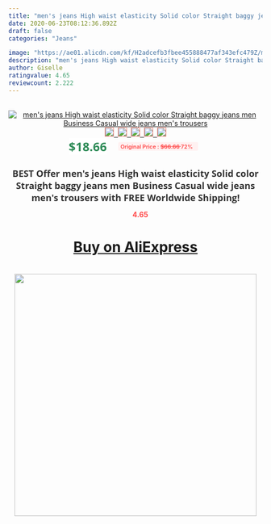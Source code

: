 ```yaml
---
title: "men's jeans High waist elasticity Solid color Straight baggy jeans men Business Casual wide jeans men's trousers"
date: 2020-06-23T08:12:36.892Z
draft: false
categories: "Jeans"

image: "https://ae01.alicdn.com/kf/H2adcefb3fbee455888477af343efc479Z/men-s-jeans-High-waist-elasticity-Solid-color-Straight-baggy-jeans-men-Business-Casual-wide-jeans.jpg"
description: "men's jeans High waist elasticity Solid color Straight baggy jeans men Business Casual wide jeans men's trousers"
author: Giselle
ratingvalue: 4.65
reviewcount: 2.222
---
```

<br>
<div style="text-align: center;">
<a href="https://s.click.aliexpress.com/e/_AZ7HCD" target="_blank" rel="nofollow noopener noreferrer"><img alt="men's jeans High waist elasticity Solid color Straight baggy jeans men Business Casual wide jeans men's trousers" class="magnifier-image" src="https://ae01.alicdn.com/kf/H2adcefb3fbee455888477af343efc479Z/men-s-jeans-High-waist-elasticity-Solid-color-Straight-baggy-jeans-men-Business-Casual-wide-jeans.jpg_640x640.jpg">
<br>
<img style="border:1px solid salmon" src="https://ae01.alicdn.com/kf/H2adcefb3fbee455888477af343efc479Z/men-s-jeans-High-waist-elasticity-Solid-color-Straight-baggy-jeans-men-Business-Casual-wide-jeans.jpg_120x120.jpg">&nbsp;&nbsp;<img style="border:1px solid salmon" src="https://ae01.alicdn.com/kf/Hf858796b1baf47ac894134bd179ecf56n/men-s-jeans-High-waist-elasticity-Solid-color-Straight-baggy-jeans-men-Business-Casual-wide-jeans.jpg_120x120.jpg">&nbsp;&nbsp;<img style="border:1px solid salmon" src="https://ae01.alicdn.com/kf/He0bc94d294424254b8333e6d90c71af2o/men-s-jeans-High-waist-elasticity-Solid-color-Straight-baggy-jeans-men-Business-Casual-wide-jeans.jpg_120x120.jpg">&nbsp;&nbsp;<img style="border:1px solid salmon" src="https://ae01.alicdn.com/kf/Ha509d833ada047ee9882300690e12123O/men-s-jeans-High-waist-elasticity-Solid-color-Straight-baggy-jeans-men-Business-Casual-wide-jeans.jpg_120x120.jpg">&nbsp;&nbsp;<img style="border:1px solid salmon" src="https://ae01.alicdn.com/kf/H06993c26760f4527ae4601a12b2cd3fdy/men-s-jeans-High-waist-elasticity-Solid-color-Straight-baggy-jeans-men-Business-Casual-wide-jeans.jpg_120x120.jpg"></a></div><br0>
<div style="text-align: center;"><span style="background-color: white; border: 0px; box-sizing: border-box; color: seagreen; display: inline-block; font-family: &quot;open sans&quot; , &quot;arial&quot; , &quot;helvetica&quot; , sans-serif , &quot;heiti&quot;; font-size: 24px; font-stretch: inherit; font-weight: 700; line-height: inherit; margin: 0px 10px 0px 0px; padding: 0px; vertical-align: middle;">$18.66 </span>
<span style="background: rgb(255 , 241 , 241); border-radius: 3px; border: 0px; box-sizing: border-box; color: #ff4747; display: inline-block; font-family: inherit; font-size: 12px; font-stretch: inherit; font-style: inherit; font-variant: inherit; font-weight: 600; line-height: inherit; margin: 0px; padding: 2px 5px; transform: scale(0.9); vertical-align: middle;">Original Price : <b style="text-decoration: line-through;">$66.66 </b> 72%&nbsp;&nbsp;</span></div>
<h1 style="color: #333333; display: inline-block; font-family: &quot;open sans&quot; , &quot;arial&quot; , &quot;helvetica&quot; , sans-serif , &quot;heiti&quot;; font-size: 18px; font-stretch: inherit; font-weight: 700; text-align: center;">BEST Offer men's jeans High waist elasticity Solid color Straight baggy jeans men Business Casual wide jeans men's trousers with FREE Worldwide Shipping!</h1>
<div style="color: #ff4747; text-align: center;">
<img src="https://4.bp.blogspot.com/-M0ZcTcb-5uY/XleCXlxnR4I/AAAAAAAAAEc/OrjgMkXV1oMQFaCRZj5HQwOCBcu3w1FegCPcBGAYYCw/s1600/star.png" style="height: 15px;">&nbsp;<b>4.65</b></div>
<div class="button_cont" align="center"><a class="buynow_a" href="https://s.click.aliexpress.com/e/_AZ7HCD" target="_blank" rel="nofollow noopener noreferrer"><H1>Buy on AliExpress</H1></a></div><br>
<div class="separator" style="clear: both; text-align: center;">
<img src="https://lh3.googleusercontent.com/-pTy5HemUv9M/XlePHvY0dAI/AAAAAAAAAE4/0nX5iRUoIWY8eMW9Dpxeirr157OZliDIgCLcBGAsYHQ/s1600/badge.gif" width="480">
</div>
